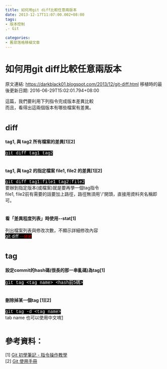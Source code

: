 ```yaml
---
title: 如何用git diff比較任意兩版本
date: 2013-12-17T11:07:00.002+08:00
tags: 
- 版本控制
,- Git

categories:
- 舊部落格移植文章
---
```


# 如何用git diff比較任意兩版本

原文連結: https://darkblack01.blogspot.com/2013/12/git-diff.html
移植時的最後更新日期: 2016-06-29T15:02:01.794+08:00

這篇，我們要利用下列指令完成版本差異比較<br />而且，看得出這兩個版本有哪些檔案有差異。<br /><br /><h3><span style="font-size: x-large;">diff</span></h3><h4>tag1, 與 tag2 所有檔案的差異[1][2]</h4><span style="background-color: black; color: white; font-family: &quot;courier new&quot; , &quot;courier&quot; , monospace;">git diff tag1 tag2</span><br /><br /><h4>tag1, 與 tag2 的指定檔案 file1, file2 的差異[1][2]</h4><span style="background-color: black; color: white; font-family: &quot;courier new&quot; , &quot;courier&quot; , monospace;">git diff tag1:file1 tag2:file2</span><br />要辦到指定版本(或檔案)就是要再學一個tag指令<br />file1, file2前有需要的話要加上路徑，路徑無須用'/'開頭，直接用資料夾名稱即可。<br /><br /><h4>看「差異程度列表」時使用<b>--stat</b>[1]</h4>列出檔案列表與修改次數，不顯示詳細修改內容<br /><span style="background-color: black; color: white;">git diff </span><span style="background-color: black; color: red;">--stat</span><br /><br /><h3><span style="font-size: x-large;">tag</span></h3><h4>設定commit的hash碼(很長的那一串亂碼)為tag[1]</h4><span style="background-color: black; color: white; font-family: &quot;courier new&quot; , &quot;courier&quot; , monospace;">git tag &lt;tag name&gt; &lt;hash前5碼&gt;</span><br /><br /><h4>刪除掉某一個tag [1][2]</h4><span style="background-color: black; color: white; font-family: &quot;courier new&quot; , &quot;courier&quot; , monospace;">git tag -d &lt;tag name&gt;</span><br />tab name 也可以使用中文唷[1](沒試過就是了)<br /><br /><h2><span style="font-size: x-large;">參考資料：</span></h2>[1]&nbsp;<a href="http://blog.longwin.com.tw/2009/05/git-learn-initial-command-2009/" target="_blank">Git 初學筆記 - 指令操作教學</a><br />[2]&nbsp;<a href="http://zx-1986.blogspot.tw/2010/08/git-manual.html" target="_blank">Git 使用手冊</a>
